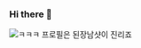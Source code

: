 ### Hi there 👋
![ㅋㅋㅋ](https://user-images.githubusercontent.com/28012322/110918751-d8a83980-835e-11eb-82d3-79f8b4cc8b34.jpg)
프로필은 된장남샷이 진리죠
<!--
**zzzzzkjs/zzzzzkjs** is a ✨ _special_ ✨ repository because its `README.md` (this file) appears on your GitHub profile.

Here are some ideas to get you started:

- 🔭 I’m currently working on ...
- 🌱 I’m currently learning ...
- 👯 I’m looking to collaborate on ...
- 🤔 I’m looking for help with ...
- 💬 Ask me about ...
- 📫 How to reach me: ...
- 😄 Pronouns: ...
- ⚡ Fun fact: ...
-->
